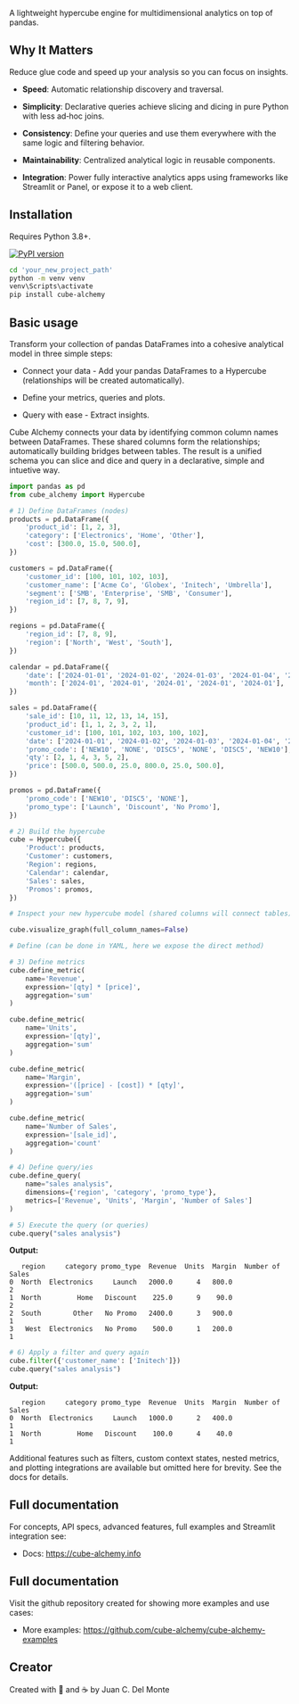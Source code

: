 A lightweight hypercube engine for multidimensional analytics on top of pandas.

## Why It Matters

Reduce glue code and speed up your analysis so you can focus on insights.

- **Speed**: Automatic relationship discovery and traversal.

- **Simplicity**: Declarative queries achieve slicing and dicing in pure Python with less ad‑hoc joins.

- **Consistency**: Define your queries and use them everywhere with the same logic and filtering behavior.

- **Maintainability**: Centralized analytical logic in reusable components.

- **Integration**: Power fully interactive analytics apps using frameworks like Streamlit or Panel, or expose it to a web client.

## Installation
Requires Python 3.8+.

[![PyPI version](https://img.shields.io/pypi/v/cube-alchemy.svg)](https://pypi.org/project/cube-alchemy/)

```bash
cd 'your_new_project_path'
python -m venv venv
venv\Scripts\activate
pip install cube-alchemy
```

## Basic usage

Transform your collection of pandas DataFrames into a cohesive analytical model in three simple steps:

- Connect your data - Add your pandas DataFrames to a Hypercube (relationships will be created automatically).

- Define your metrics, queries and plots.

- Query with ease - Extract insights.


Cube Alchemy connects your data by identifying common column names between DataFrames. These shared columns form the relationships; automatically building bridges between tables. The result is a unified schema you can slice and dice and query in a declarative, simple and intuetive way.

```python
import pandas as pd
from cube_alchemy import Hypercube

# 1) Define DataFrames (nodes)
products = pd.DataFrame({
    'product_id': [1, 2, 3],
    'category': ['Electronics', 'Home', 'Other'],
    'cost': [300.0, 15.0, 500.0],
})

customers = pd.DataFrame({
    'customer_id': [100, 101, 102, 103],
    'customer_name': ['Acme Co', 'Globex', 'Initech', 'Umbrella'],  
    'segment': ['SMB', 'Enterprise', 'SMB', 'Consumer'],
    'region_id': [7, 8, 7, 9],  
})

regions = pd.DataFrame({
    'region_id': [7, 8, 9],
    'region': ['North', 'West', 'South'],
})

calendar = pd.DataFrame({
    'date': ['2024-01-01', '2024-01-02', '2024-01-03', '2024-01-04', '2024-01-05'],  
    'month': ['2024-01', '2024-01', '2024-01', '2024-01', '2024-01'],
})

sales = pd.DataFrame({
    'sale_id': [10, 11, 12, 13, 14, 15],
    'product_id': [1, 1, 2, 3, 2, 1],                        
    'customer_id': [100, 101, 102, 103, 100, 102],           
    'date': ['2024-01-01', '2024-01-02', '2024-01-03', '2024-01-04', '2024-01-05', '2024-01-03'],  
    'promo_code': ['NEW10', 'NONE', 'DISC5', 'NONE', 'DISC5', 'NEW10'],  
    'qty': [2, 1, 4, 3, 5, 2],
    'price': [500.0, 500.0, 25.0, 800.0, 25.0, 500.0],
})

promos = pd.DataFrame({
    'promo_code': ['NEW10', 'DISC5', 'NONE'],
    'promo_type': ['Launch', 'Discount', 'No Promo'],
})

# 2) Build the hypercube
cube = Hypercube({
    'Product': products,
    'Customer': customers,
    'Region': regions,
    'Calendar': calendar,
    'Sales': sales,
    'Promos': promos,
})

# Inspect your new hypercube model (shared columns will connect tables)

cube.visualize_graph(full_column_names=False)

# Define (can be done in YAML, here we expose the direct method)

# 3) Define metrics
cube.define_metric(
    name='Revenue',
    expression='[qty] * [price]',
    aggregation='sum'
)

cube.define_metric(
    name='Units',
    expression='[qty]',
    aggregation='sum'
)

cube.define_metric(
    name='Margin',
    expression='([price] - [cost]) * [qty]',
    aggregation='sum'
)

cube.define_metric(
    name='Number of Sales',
    expression='[sale_id]',
    aggregation='count'
)

# 4) Define query/ies
cube.define_query(
    name="sales analysis",
    dimensions={'region', 'category', 'promo_type'},
    metrics=['Revenue', 'Units', 'Margin', 'Number of Sales']
)

# 5) Execute the query (or queries)
cube.query("sales analysis")
```

**Output:**
```
   region     category promo_type  Revenue  Units  Margin  Number of Sales
0  North  Electronics     Launch   2000.0      4   800.0                2
1  North         Home   Discount    225.0      9    90.0                2
2  South        Other   No Promo   2400.0      3   900.0                1
3   West  Electronics   No Promo    500.0      1   200.0                1
```

```python
# 6) Apply a filter and query again
cube.filter({'customer_name': ['Initech']})     
cube.query("sales analysis")
```

**Output:**
```
   region     category promo_type  Revenue  Units  Margin  Number of Sales
0  North  Electronics     Launch   1000.0      2   400.0                1
1  North         Home   Discount    100.0      4    40.0                1
```

Additional features such as filters, custom context states, nested metrics, and plotting integrations are available but omitted here for brevity. See the docs for details.

## Full documentation
For concepts, API specs, advanced features, full examples and Streamlit integration see:

- Docs: https://cube-alchemy.info

## Full documentation
Visit the github repository created for showing more examples and use cases:

- More examples: https://github.com/cube-alchemy/cube-alchemy-examples

## Creator

Created with 🧠 and ☕ by Juan C. Del Monte


